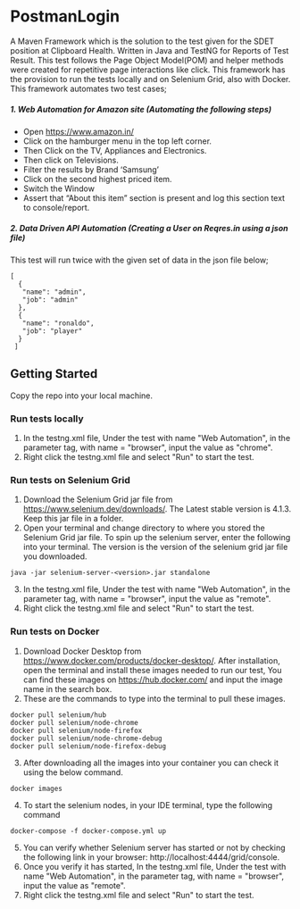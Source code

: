 # PostmanLogin

A Maven Framework which is the solution to the test given for the SDET position at Clipboard Health. Written in Java and TestNG for Reports of Test Result. This test follows the Page Object Model(POM) and helper methods were created for repetitive page interactions like click.
This framework has the provision to run the tests locally and on Selenium Grid, also with Docker.
This framework automates two test cases;

##### 1. Web Automation for Amazon site (Automating the following steps)
- Open https://www.amazon.in/
- Click on the hamburger menu in the top left corner.
- Then Click on the TV, Appliances and Electronics.
- Then click on Televisions.
- Filter the results by Brand ‘Samsung’
- Click on the second highest priced item.
- Switch the Window
- Assert that “About this item” section is present and log this section text to console/report.

##### 2. Data Driven API Automation (Creating a User on Reqres.in using a json file) 
This test will run twice with the given set of data in the json file below;
```
[
  {
   "name": "admin",
   "job": "admin"
  },
  {
   "name": "ronaldo",
   "job": "player"
  }
 ]
```




## Getting Started

Copy the repo into your local machine.

### Run tests locally
1. In the testng.xml file, Under the test with name "Web Automation", in the parameter tag, with name = "browser", input the value as "chrome".
2. Right click the testng.xml file and select "Run" to start the test.


### Run tests on Selenium Grid
1. Download the Selenium Grid jar file from https://www.selenium.dev/downloads/. The Latest stable version is 4.1.3. Keep this jar file in a folder.
2. Open your terminal and change directory to where you stored the Selenium Grid jar file. To spin up the selenium server, enter the following into your terminal. The version is the version of the selenium grid jar file you downloaded.

```
java -jar selenium-server-<version>.jar standalone
```
3. In the testng.xml file, Under the test with name "Web Automation", in the parameter tag, with name = "browser", input the value as "remote".
4. Right click the testng.xml file and select "Run" to start the test.


### Run tests on Docker
1. Download Docker Desktop from https://www.docker.com/products/docker-desktop/. After installation, open the terminal and install these images needed to run our test, You can find these images on https://hub.docker.com/ and input the image name in the search box.
2. These are the commands to type into the terminal to pull these images.
```
docker pull selenium/hub
docker pull selenium/node-chrome
docker pull selenium/node-firefox
docker pull selenium/node-chrome-debug
docker pull selenium/node-firefox-debug
```
3. After downloading all the images into your container you can check it using the below command.
```
docker images
```
4. To start the selenium nodes, in your IDE terminal, type the following command
```
docker-compose -f docker-compose.yml up
```
5. You can verify whether Selenium server has started or not by checking the following link in your browser: http://localhost:4444/grid/console.
6. Once you verify it has started, In the testng.xml file, Under the test with name "Web Automation", in the parameter tag, with name = "browser", input the value as "remote".
7. Right click the testng.xml file and select "Run" to start the test.

